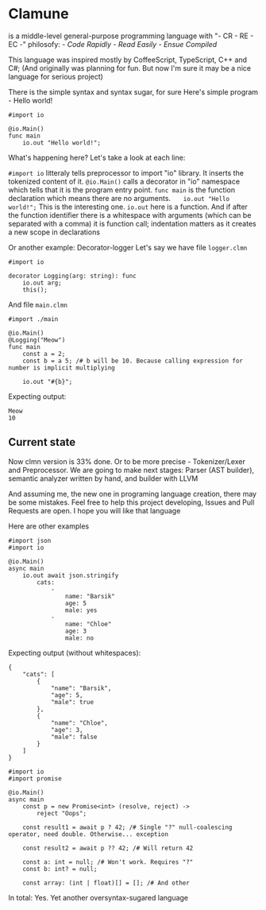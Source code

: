 # Clamune
is a middle-level general-purpose programming language with "- CR - RE - EC -" philosofy: *- Code Rapidly - Read Easily - Ensue Compiled*

This language was inspired mostly by CoffeeScript, TypeScript, C++ and C#; (And originally was planning for fun. But now I'm sure it may be a nice language for serious project)

There is the simple syntax and syntax sugar, for sure
Here's simple program - Hello world!

```clmn
#import io

@io.Main()
func main
    io.out "Hello world!";
```

What's happening here? Let's take a look at each line:

`#import io` litteraly tells preprocessor to import "io" library. It inserts the tokenized content of it.
`@io.Main()` calls a decorator in "io" namespace which tells that it is the program entry point.
`func main` is the function declaration which means there are no arguments.
`   io.out "Hello world!";` This is the interesting one. `io.out` here is a function. And if after the function identifier there is a whitespace with arguments (which can be separated with a comma) it is function call; indentation matters as it creates a new scope in declarations

Or another example: Decorator-logger
Let's say we have file `logger.clmn`
```clmn
#import io

decorator Logging(arg: string): func
    io.out arg;
    this();
```

And file `main.clmn`
```clmn
#import ./main

@io.Main()
@Logging("Meow")
func main
    const a = 2;
    const b = a 5; /# b will be 10. Because calling expression for number is implicit multiplying

    io.out "#{b}";
```

Expecting output:
```
Meow
10
```

## Current state
Now clmn version is 33% done. Or to be more precise - Tokenizer/Lexer and Preprocessor. We are going to make next stages: Parser (AST builder), semantic analyzer written by hand, and builder with LLVM

And assuming me, the new one in programing language creation, there may be some mistakes. Feel free to help this project developing, Issues and Pull Requests are open. I hope you will like that language

Here are other examples
```clmn
#import json
#import io

@io.Main()
async main
    io.out await json.stringify
        cats:
            -
                name: "Barsik"
                age: 5
                male: yes
            -
                name: "Chloe"
                age: 3
                male: no
```

Expecting output (without whitespaces):
```
{
    "cats": [
        {
            "name": "Barsik",
            "age": 5,
            "male": true
        },
        {
            "name": "Chloe",
            "age": 3,
            "male": false
        }
    ]
}
```

```clmn
#import io
#import promise

@io.Main()
async main
    const p = new Promise<int> (resolve, reject) ->
        reject "Oops";

    const result1 = await p ? 42; /# Single "?" null-coalescing operator, need double. Otherwise... exception

    const result2 = await p ?? 42; /# Will return 42

    const a: int = null; /# Won't work. Requires "?"
    const b: int? = null;

    const array: (int | float)[] = []; /# And other
```

In total: Yes. Yet another oversyntax-sugared language
